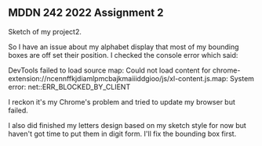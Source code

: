 ## MDDN 242 2022 Assignment 2

Sketch of my project2.

So I have an issue about my alphabet display that most of my bounding boxes are off set their position. I checked the console error which said:

DevTools failed to load source map: Could not load content for chrome-extension://ncennffkjdiamlpmcbajkmaiiiddgioo/js/xl-content.js.map: System error: net::ERR_BLOCKED_BY_CLIENT

I reckon it's my Chrome's problem and tried to update my browser but failed.

I also did finished my letters design based on my sketch style for now but haven't got time to put them in digit form. I'll fix the bounding box first.
